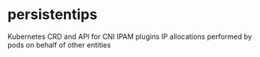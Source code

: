 # persistentips
Kubernetes CRD and API for CNI IPAM plugins IP allocations performed by pods on behalf of other entities
